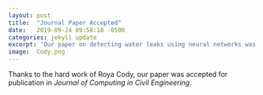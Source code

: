 ```yaml
---
layout: post
title:  "Journal Paper Accepted"
date:   2019-09-24 09:58:18 -0500
categories: jekyll update
excerpt: 'Our paper on detecting water leaks using neural networks was accepted.'
image:	Cody.png
---
```


Thanks to the hard work of Roya Cody, our paper was accepted for publication in <i>Journal of Computing in Civil Engineering</i>.


